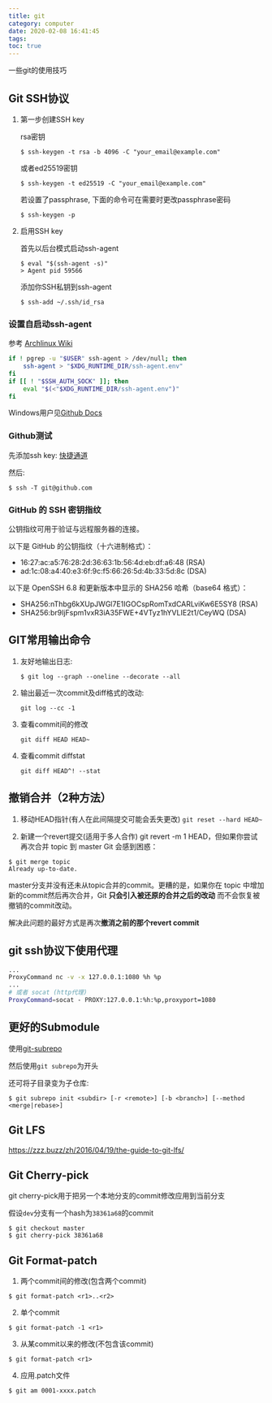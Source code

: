 ```yaml
---
title: git
category: computer
date: 2020-02-08 16:41:45
tags:
toc: true
---
```


一些git的使用技巧

<!-- more -->

## Git SSH协议
 
1. 第一步创建SSH key

   rsa密钥
   ```console
   $ ssh-keygen -t rsa -b 4096 -C "your_email@example.com"
   ```
   或者ed25519密钥
   ```console
   $ ssh-keygen -t ed25519 -C "your_email@example.com"
   ```
   若设置了passphrase, 下面的命令可在需要时更改passphrase密码
   ```console
   $ ssh-keygen -p
   ```
2. 启用SSH key

   首先以后台模式启动ssh-agent

   ```console
   $ eval "$(ssh-agent -s)"
   > Agent pid 59566
   ```

   添加你SSH私钥到ssh-agent

   ```console
   $ ssh-add ~/.ssh/id_rsa
   ```

### 设置自启动ssh-agent

参考 [Archlinux Wiki](https://wiki.archlinux.org/index.php/SSH_keys#SSH_agents)


```bash ~/.bashrc
if ! pgrep -u "$USER" ssh-agent > /dev/null; then
    ssh-agent > "$XDG_RUNTIME_DIR/ssh-agent.env"
fi
if [[ ! "$SSH_AUTH_SOCK" ]]; then
    eval "$(<"$XDG_RUNTIME_DIR/ssh-agent.env")"
fi
```

Windows用户见[Github Docs](https://help.github.com/en/github/authenticating-to-github/working-with-ssh-key-passphrases#auto-launching-ssh-agent-on-git-for-windows)

### Github测试

先添加ssh key: [快捷通道](https://github.com/settings/keys)

然后:

```console
$ ssh -T git@github.com
```

### GitHub 的 SSH 密钥指纹

公钥指纹可用于验证与远程服务器的连接。

以下是 GitHub 的公钥指纹（十六进制格式）：

* 16:27:ac:a5:76:28:2d:36:63:1b:56:4d:eb:df:a6:48 (RSA)
* ad:1c:08:a4:40:e3:6f:9c:f5:66:26:5d:4b:33:5d:8c (DSA)

以下是 OpenSSH 6.8 和更新版本中显示的 SHA256 哈希（base64 格式）：

* SHA256:nThbg6kXUpJWGl7E1IGOCspRomTxdCARLviKw6E5SY8 (RSA)
* SHA256:br9IjFspm1vxR3iA35FWE+4VTyz1hYVLIE2t1/CeyWQ (DSA)

## GIT常用输出命令

1. 友好地输出日志:
   ```console
   $ git log --graph --oneline --decorate --all
   ```
2. 输出最近一次commit及diff格式的改动:
   ```console
   git log --cc -1
   ```
3. 查看commit间的修改
   ```console
   git diff HEAD HEAD~
   ```
4. 查看commit diffstat
   ```console
   git diff HEAD^! --stat
   ```

## 撤销合并（2种方法）

1. 移动HEAD指针(有人在此间隔提交可能会丢失更改) `git reset --hard HEAD~`

2. 新建一个revert提交(适用于多人合作) git revert -m 1 HEAD，但如果你尝试再次合并 topic 到 master Git 会感到困惑：

```console
$ git merge topic
Already up-to-date.
```

master分支并没有还未从topic合并的commit。更糟的是，如果你在 topic 中增加新的commit然后再次合并，Git **只会引入被还原的合并之后的改动** 而不会恢复被撤销的commit改动。

解决此问题的最好方式是再次**撤消之前的那个revert commit**

## git ssh协议下使用代理

```bash ~/.ssh/config
...
ProxyCommand nc -v -x 127.0.0.1:1080 %h %p
...
# 或者 socat (http代理)
ProxyCommand=socat - PROXY:127.0.0.1:%h:%p,proxyport=1080
```

## 更好的Submodule

使用[git-subrepo](https://github.com/ingydotnet/git-subrepo)

然后使用`git subrepo`为开头

还可将子目录变为子仓库:

```console
$ git subrepo init <subdir> [-r <remote>] [-b <branch>] [--method <merge|rebase>]
```

## Git LFS

https://zzz.buzz/zh/2016/04/19/the-guide-to-git-lfs/

## Git Cherry-pick

git cherry-pick用于把另一个本地分支的commit修改应用到当前分支

假设`dev`分支有一个hash为`38361a68`的commit
```
$ git checkout master
$ git cherry-pick 38361a68
```

## Git Format-patch

1. 两个commit间的修改(包含两个commit)
```console
$ git format-patch <r1>..<r2>
```

2. 单个commit
```console
$ git format-patch -1 <r1>
```

3. 从某commit以来的修改(不包含该commit)
```console
$ git format-patch <r1>
```

4. 应用.patch文件
```console
$ git am 0001-xxxx.patch
```